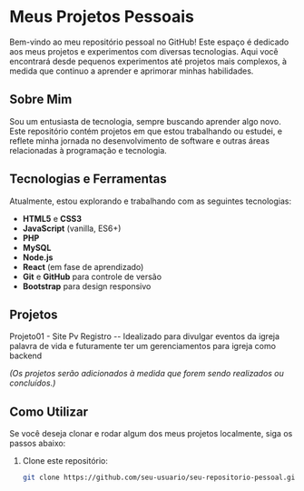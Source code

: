# Meus Projetos Pessoais

Bem-vindo ao meu repositório pessoal no GitHub! Este espaço é dedicado aos meus projetos e experimentos com diversas tecnologias. Aqui você encontrará desde pequenos experimentos até projetos mais complexos, à medida que continuo a aprender e aprimorar minhas habilidades.

## Sobre Mim

Sou um entusiasta de tecnologia, sempre buscando aprender algo novo. Este repositório contém projetos em que estou trabalhando ou estudei, e reflete minha jornada no desenvolvimento de software e outras áreas relacionadas à programação e tecnologia.

## Tecnologias e Ferramentas

Atualmente, estou explorando e trabalhando com as seguintes tecnologias:

- **HTML5** e **CSS3**
- **JavaScript** (vanilla, ES6+)
- **PHP**
- **MySQL**
- **Node.js**
- **React** (em fase de aprendizado)
- **Git** e **GitHub** para controle de versão
- **Bootstrap** para design responsivo

## Projetos
Projeto01 - Site Pv Registro
-- Idealizado para divulgar eventos da igreja palavra de vida e futuramente ter um gerenciamentos para igreja como backend

_(Os projetos serão adicionados à medida que forem sendo realizados ou concluídos.)_

## Como Utilizar

Se você deseja clonar e rodar algum dos meus projetos localmente, siga os passos abaixo:

1. Clone este repositório:
   ```bash
   git clone https://github.com/seu-usuario/seu-repositorio-pessoal.git
